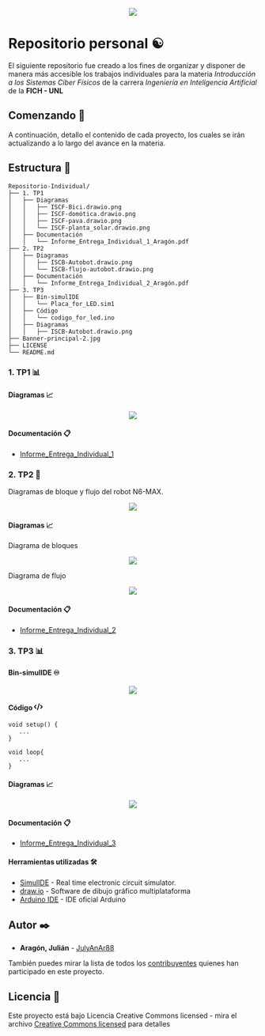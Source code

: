    <p align="center">
   <img src="/Banner-principal-2.jpg">
   </p>

# Repositorio personal ☯

El siguiente repositorio fue creado a los fines de organizar y disponer de manera más accesible los trabajos individuales para la materia _Introducción a los Sistemas Ciber Físicos_ de la carrera _Ingeniería en Inteligencia Artificial_ de la **FICH - UNL**

## Comenzando 🚀

A continuación, detallo el contenido de cada proyecto, los cuales se irán actualizando a lo largo del avance en la materia.

## Estructura 📂
```
Repositorio-Individual/
├── 1. TP1
│   ├── Diagramas
│   │   ├── ISCF-Bici.drawio.png
│   │   ├── ISCF-domótica.drawio.png
│   │   ├── ISCF-pava.drawio.png
│   │   └── ISCF-planta_solar.drawio.png
│   ├── Documentación
│   │   └── Informe_Entrega_Individual_1_Aragón.pdf
├── 2. TP2
│   ├── Diagramas
│   │   ├── ISCB-Autobot.drawio.png
│   │   └── ISCB-flujo-autobot.drawio.png
│   ├── Documentación
│   │   └── Informe_Entrega_Individual_2_Aragón.pdf
├── 3. TP3
│   ├── Bin-simulIDE
│   │   └── Placa_for_LED.sim1
│   ├── Código
│   │   └── codigo_for_led.ino
│   ├── Diagramas
│   │   ├── ISCB-Autobot.drawio.png
├── Banner-principal-2.jpg
├── LICENSE
└── README.md
```

### 1. TP1 📊

#### Diagramas 📈

   <p align="center">
   <img src="/TP1/Diagramas/ISCF-pava.drawio.png">
   </p>

#### Documentación 📋 

* [Informe_Entrega_Individual_1](/TP1/Documentación/Informe_Entrega_Individual_1_Aragón.pdf) 

### 2. TP2 🚙

Diagramas de bloque y flujo del robot N6-MAX.

   <p align="center">
   <img src="/TP2/n6max6_500x0.jpg">
   </p>

#### Diagramas 📈

Diagrama de bloques

<p align="center">
   <img src="/TP2/Diagramas/ISCB-Autobot.drawio.png">
   </p>

Diagrama de flujo

<p align="center">
   <img src="/TP2/Diagramas/ISCB-flujo-autobot.drawio.png">
   </p>

#### Documentación 📋 

* [Informe_Entrega_Individual_2](/TP2/Documentación/Informe_Entrega_Individual_2_Aragón.pdf)

### 3. TP3 📊

#### Bin-simulIDE ♾

<p align="center">
   <img src="/TP3/Bin-simulIDE/Placa_for_LED.png">
   </p>


#### Código <svg xmlns="http://www.w3.org/2000/svg" height="1em" viewBox="0 0 640 512"><!--! Font Awesome Free 6.4.2 by @fontawesome - https://fontawesome.com License - https://fontawesome.com/license (Commercial License) Copyright 2023 Fonticons, Inc. --><path d="M392.8 1.2c-17-4.9-34.7 5-39.6 22l-128 448c-4.9 17 5 34.7 22 39.6s34.7-5 39.6-22l128-448c4.9-17-5-34.7-22-39.6zm80.6 120.1c-12.5 12.5-12.5 32.8 0 45.3L562.7 256l-89.4 89.4c-12.5 12.5-12.5 32.8 0 45.3s32.8 12.5 45.3 0l112-112c12.5-12.5 12.5-32.8 0-45.3l-112-112c-12.5-12.5-32.8-12.5-45.3 0zm-306.7 0c-12.5-12.5-32.8-12.5-45.3 0l-112 112c-12.5 12.5-12.5 32.8 0 45.3l112 112c12.5 12.5 32.8 12.5 45.3 0s12.5-32.8 0-45.3L77.3 256l89.4-89.4c12.5-12.5 12.5-32.8 0-45.3z"/></svg>

```
void setup() {
   ...
}

void loop{
   ...
}

```

#### Diagramas 📈

<p align="center">
   <img src="/TP3/Diagramas/ISCF-for-LED.drawio.png">
   </p>

#### Documentación 📋 

* [Informe_Entrega_Individual_3](/TP1/Documentación/Informe_Entrega_Individual_3_Aragón.pdf) 

#### Herramientas utilizadas 🛠️

* [SimulIDE](https://www.simulide.com/p/home.html) -  Real time electronic circuit simulator.
* [draw.io](https://app.diagrams.net/) - Software de dibujo gráfico multiplataforma
* [Arduino IDE](https://www.arduino.cc/en/software) - IDE oficial Arduino

## Autor ✒️

* **Aragón, Julián** - [JulyAnAr88](https://github.com/JulyAnAr88)

También puedes mirar la lista de todos los [contribuyentes](https://github.com/JulyAnAr88/ISCF-grupo5/contributors) quienes han participado en este proyecto. 

## Licencia 📄

Este proyecto está bajo Licencia Creative Commons licensed - mira el archivo [Creative Commons licensed](/LICENSE) para detalles
